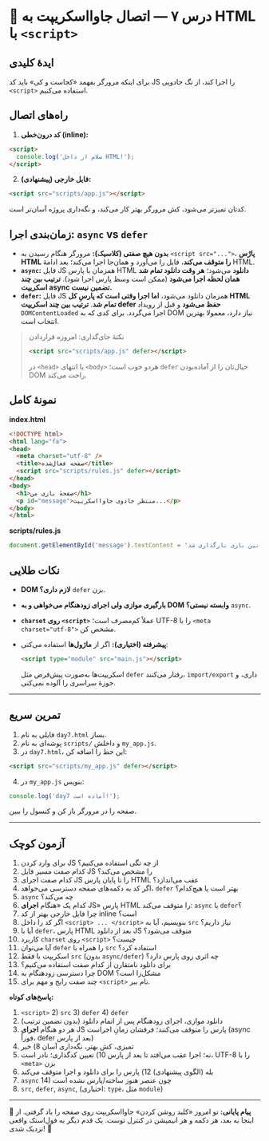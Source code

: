 # 🧩 درس ۷ — اتصال جاوااسکریپت به HTML با `<script>`

## ایدهٔ کلیدی

برای اینکه مرورگر بفهمد «کجاست و کی» باید کد JS را اجرا کند، از تگ جادویی `<script>` استفاده می‌کنیم.

## راه‌های اتصال

1. **کد درون‌خطی (inline):**

```html
<script>
  console.log('سلام از داخل HTML!');
</script>
```

2. **فایل خارجی (پیشنهادی):**

```html
<script src="scripts/app.js"></script>
```

کدتان تمیزتر می‌شود، کش مرورگر بهتر کار می‌کند، و نگه‌داری پروژه آسان‌تر است.

## زمان‌بندی اجرا: `async` vs `defer`

* **بدون هیچ صفتی (کلاسیک):** مرورگر هنگام رسیدن به `<script src="...">`، **پارْس HTML را متوقف می‌کند**، فایل را می‌آورد و همان‌جا اجرا می‌کند؛ بعد ادامهٔ HTML.
* **`async`:** فایل JS همزمان با پارس HTML **دانلود** می‌شود؛ **هر وقت دانلود تمام شد همان لحظه اجرا می‌شود** (ممکن است وسط پارس اجرا شود). **ترتیب بین چند اسکریپت async تضمین نیست.**
* **`defer`:** فایل JS همزمان دانلود می‌شود، **اما اجرا وقتی است که پارسِ کل HTML تمام شد**. **ترتیب بین چند اسکریپت defer حفظ می‌شود** و قبل از رویداد `DOMContentLoaded` اجرا می‌گردد. برای کدی که به DOM نیاز دارد، معمولا بهترین انتخاب است.

> نکتهٔ جای‌گذاری: امروزه قراردادن
>
> ```html
> <script src="scripts/app.js" defer></script>
> ```
>
> در `<head>` یا انتهای `<body>` هردو خوب است؛ `defer` خیال‌تان را از آماده‌بودن DOM راحت می‌کند.

## نمونهٔ کامل

**index.html**

```html
<!DOCTYPE html>
<html lang="fa">
<head>
  <meta charset="utf-8" />
  <title>صفحه فعال‌شده</title>
  <script src="scripts/rules.js" defer></script>
</head>
<body>
  <h1>صفحهٔ بازی من</h1>
  <p id="message">منتظر جادوی جاوااسکریپت...</p>
</body>
</html>
```

**scripts/rules.js**

```javascript
document.getElementById('message').textContent = 'قوانین بازی بارگذاری شد! 🎯';
```

## نکات طلایی

* **DOM لازم داری؟** `defer` بزن.
* **بارگیری موازی ولی اجرای زودهنگام می‌خواهی و به DOM وابسته نیستی؟** `async`.
* **`charset` روی `<script>`** عملاً کم‌مصرف است؛ UTF-8 را با `<meta charset="utf-8">` مشخص کن.
* **پیشرفته (اختیاری):** اگر از **ماژول‌ها** استفاده می‌کنی:

  ```html
  <script type="module" src="main.js"></script>
  ```

  اسکریپت‌ها به‌صورت پیش‌فرض مثل `defer` رفتار می‌کنند، `import/export` داری، و حوزهٔ سراسری را آلوده نمی‌کنی.

---

## تمرین سریع

1. فایلی به نام `day7.html` بساز.
2. پوشه‌ای به نام `scripts/` و داخلش `my_app.js`.
3. در `day7.html`، این خط را اضافه کن:

```html
<script src="scripts/my_app.js" defer></script>
```

4. در `my_app.js` بنویس:

```javascript
console.log('day7 آماده است!');
```

صفحه را در مرورگر باز کن و کنسول را ببین.

---

## آزمون کوچک

1. برای وارد کردن JS از چه تگی استفاده می‌کنیم؟
2. کدام صفت مسیر فایل JS را مشخص می‌کند؟
3. کدام صفت اجرای JS را تا پایان پارس HTML عقب می‌اندازد؟
4. اگر کد به دکمه‌های صفحه دسترسی می‌خواهد، `defer` بهتر است یا هیچ‌کدام؟
5. `async` چه می‌کند؟
6. کدام یک «هنگام **اجرای** JS» پارس HTML را متوقف می‌کند: `async` یا `defer`؟
7. چرا فایل خارجی بهتر از کد inline است؟
8. اگر کد را داخل `<script> ... </script>` بنویسیم، آیا به `src` نیاز داریم؟
9. آیا با `defer`، پارس HTML بعد از دانلود JS متوقف می‌شود؟
10. کاربرد `charset` روی `<script>` چیست؟
11. آیا می‌توان `defer` را همراه با `src` استفاده کرد؟
12. اسکریپت با فقط `src` (بدون `async/defer`) چه اثری روی پارس دارد؟
13. برای دانلود نامتقارن از کدام صفت استفاده می‌کنیم؟
14. چرا دسترسی زودهنگام به DOM مشکل‌زا است؟
15. چند صفت رایج و مهم برای `<script>` نام ببر.

**پاسخ‌های کوتاه:**

1. `<script>`  2) `src`  3) `defer`  4) `defer`
2. دانلود موازی، اجرای زودهنگام پس از اتمام دانلود (بدون تضمین ترتیب)
3. هر دو هنگام **اجرای** JS پارس را متوقف می‌کنند؛ فرقشان زمانِ اجراست (async فوراً، defer بعد از پارس)
4. تمیزی، کش بهتر، نگه‌داری آسان  8) خیر
5. نه؛ اجرا عقب می‌افتد تا بعد از پارس  10) تعیین کدگذاری؛ نادر است، UTF-8 را با `<meta>` بزن
6. بله (الگوی پیشنهادی)  12) پارس را برای دانلود و اجرا متوقف می‌کند
7. `async`  14) چون عنصر هنوز ساخته/پارس نشده است
8. `src`, `defer`, `async`, (اختیاری: `type`، مثل `module`)

---

🌟 **پیام پایانی:**
تو امروز «کلید روشن کردن» جاوااسکریپت روی صفحه را یاد گرفتی. از اینجا به بعد، هر دکمه و هر انیمیشن در کنترل توست. یک قدم دیگر به فول‌استک واقعی نزدیک شدی! 🚀
